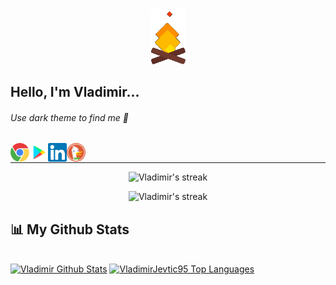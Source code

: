 ###

<p align="center">
<img src="https://github.com/VladimirJevtic95/VladimirJevtic95/blob/main/gifs/fire.gif" width="55px">
<p>

## Hello, I'm Vladimir...

###### Use dark theme to find me 👀

<a href="https://kodobit.com/" target="_blank">
<img align="left" title="Personal kodobit project" alt="kodobit" width="30px" src="https://github.com/VladimirJevtic95/VladimirJevtic95/blob/main/icons/social/chrome.svg" />
</a>
<a href="https://play.google.com/store/apps/dev?id=4660220735305925957" target="_blank">
<img align="left" title="Google Play apps" alt="Google Play" width="30px" src="https://github.com/VladimirJevtic95/VladimirJevtic95/blob/main/icons/social/google-play.svg" />
</a>
<a href="https://www.linkedin.com/in/vladimirjevtic95/" target="_blank">
<img align="left" title="LinkedIn" alt="LinkedIn" width="30px" src="https://github.com/VladimirJevtic95/VladimirJevtic95/blob/main/icons/social/linkedin.svg" />
</a>
<a href="https://kodobit.com/CV/CV_web/" target="_blank">
<img align="left" title="Portfolio" alt="Portfolio" width="30px" src="https://github.com/VladimirJevtic95/VladimirJevtic95/blob/main/icons/social/duckduckgo.svg" />
</a>

<br />

<!-- ###

🔋 Some of my apps..

- [bNotepad](https://play.google.com/store/apps/details?id=com.kodobit.bnotepad)
- [SwiftNotes](https://play.google.com/store/apps/details?id=com.kodobit.swiftnotes)
- [XPBoost](https://play.google.com/store/apps/details?id=com.kodobit.xpboost)
- [SquareZOO](https://play.google.com/store/apps/details?id=com.kodobit.squarezoo)

<br/>

 ### Dev stuff

<img align="left" title="Java" width="22px" src="https://github.com/VladimirJevtic95/VladimirJevtic95/blob/main/icons/dev/java.svg" />
<img align="left" title="MySQL" width="24px" src="https://github.com/VladimirJevtic95/VladimirJevtic95/blob/main/icons/dev/mysql.svg" />
<img align="left" title="PHP" width="25px" src="https://github.com/VladimirJevtic95/VladimirJevtic95/blob/main/icons/dev/php.svg" />
<img align="left" title="HMTL" width="24px" src="https://github.com/VladimirJevtic95/VladimirJevtic95/blob/main/icons/dev/html.svg" />
<img align="left" title="CSS" width="24px" src="https://github.com/VladimirJevtic95/VladimirJevtic95/blob/main/icons/dev/css.svg" />
<img align="left" title="Firebase" width="22px" src="https://github.com/VladimirJevtic95/VladimirJevtic95/blob/main/icons/dev/firebase.svg" />
<img align="left" title="Git" width="24px" src="https://github.com/VladimirJevtic95/VladimirJevtic95/blob/main/icons/dev/git.svg" />
<img align="left" title="Github" width="24px" src="https://github.com/VladimirJevtic95/VladimirJevtic95/blob/main/icons/dev/github.svg" />

<br />
<br />

### Software:

<img align="left" title="Android studio" width="35px" src="https://github.com/VladimirJevtic95/VladimirJevtic95/blob/main/icons/software/android.svg" />
<img align="left" title="Intellij Idea" width="24px" src="https://github.com/VladimirJevtic95/VladimirJevtic95/blob/main/icons/software/intellij.svg" />
<img align="left" title="VS Code" width="25px" src="https://github.com/VladimirJevtic95/VladimirJevtic95/blob/main/icons/software/vscode.svg" />
<img align="left" title="Xampp" width="24px" src="https://github.com/VladimirJevtic95/VladimirJevtic95/blob/main/icons/software/xampp.svg" />
<img align="left" title="Photoshop" width="25px" src="https://github.com/VladimirJevtic95/VladimirJevtic95/blob/main/icons/software/photoshop.svg" />
<img align="left" title="Illustrator" width="25px" src="https://github.com/VladimirJevtic95/VladimirJevtic95/blob/main/icons/software/illustrator.svg" />
<img align="left" title="Lightroom" width="25px" src="https://github.com/VladimirJevtic95/VladimirJevtic95/blob/main/icons/software/lightroom.svg" />

<br /><br /> -->

---

<p align="center">
        <img title="🔥 Streak" alt="Vladimir's streak" src="https://github-readme-streak-stats.herokuapp.com/?user=VladimirJevtic95&border=95DD1F00&background=FF2D2D00&stroke=2BFFB0&ring=2BFFB0&fire=FF1C1C&currStreakNum=A83FFF&currStreakLabel=2BFFB0&dates=737373&sideNums=2BFFB0&sideLabels=ABABAB"/>
</p>

<p align="center">
<img title="🔥 Get streak stats for your profile at git.io/streak-stats" alt="Vladimir's streak" src="https://activity-graph.herokuapp.com/graph?username=VladimirJevtic95&bg_color=FF2D2D00&color=ABABAB&line=2BFFB0&point=A83FFF&area=true&hide_border=true"/>
</p>

## 📊 My Github Stats

  <br/>
  <a href="https://github.com/VladimirJevtic95"><img alt="Vladimir Github Stats" src="https://github-readme-stats.vercel.app/api?username=VladimirJevtic95&show_icons=true&count_private=true&theme=react&hide_border=true&bg_color=0D1117" /></a>
  <a href="https://github.com/VladimirJevtic95"><img alt="VladimirJevtic95 Top Languages" src="https://github-readme-stats.vercel.app/api/top-langs/?username=VladimirJevtic95&langs_count=8&count_private=true&layout=compact&theme=react&hide_border=true&bg_color=0D1117" /></a>
  <br/>

<!-- !* TODO https://github.com/anuraghazra/github-readme-stats -->
